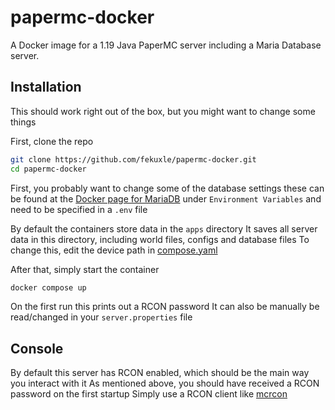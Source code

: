 # papermc-docker

A Docker image for a 1.19 Java PaperMC server including a Maria Database server.

## Installation

This should work right out of the box, but you might want to change some things

First, clone the repo  

```sh
git clone https://github.com/fekuxle/papermc-docker.git
cd papermc-docker
```

First, you probably want to change some of the database settings
these can be found at the [Docker page for MariaDB](https://hub.docker.com/_/mariadb) under `Environment Variables` and need to be specified in a `.env` file

By default the containers store data in the `apps` directory
It saves all server data in this directory, including world files, configs and database files
To change this, edit the device path in [compose.yaml](compose.yaml)

After that, simply start the container

```sh
docker compose up
```

On the first run this prints out a RCON password
It can also be manually be read/changed in your `server.properties` file 

## Console

By default this server has RCON enabled, which should be the main way you interact with it
As mentioned above, you should have received a RCON password on the first startup
Simply use a RCON client like [mcrcon](https://github.com/Tiiffi/mcrcon)